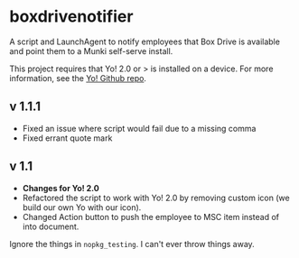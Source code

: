 # boxdrivenotifier

A script and LaunchAgent to notify employees that Box Drive is available and point them to a Munki self-serve install.

This project requires that Yo! 2.0 or > is installed on a device. For more information, see the [Yo! Github repo](https://github.com/sheagcraig/yo).

## v 1.1.1

- Fixed an issue where script would fail due to a missing comma
- Fixed errant quote mark

## v 1.1 

- **Changes for Yo! 2.0**
- Refactored the script to work with Yo! 2.0 by removing custom icon (we build our own Yo with our icon).
- Changed Action button to push the employee to MSC item instead of into document.

Ignore the things in `nopkg_testing`. I can't ever throw things away. 